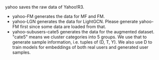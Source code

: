 yahoo saves the raw data of Yahoo!R3.

+ yahoo-FM generates the data for MF and FM.
+ yahoo-LGN generates the data for LightGCN. Please generate yahoo-FM first since some data are loaded from that.
+ yahoo-subusers-cate5 generates the data for the augmented dataset. "cate5" means we cluster categories into 5 groups. We use that to generate sample information, i.e. tuples of (D, T, Y). We also use D to train models for embeddings of both real users and generated user samples.
